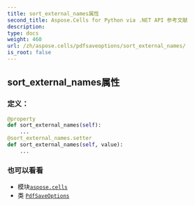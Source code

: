 ```yaml
---
title: sort_external_names属性
second_title: Aspose.Cells for Python via .NET API 参考文献
description:
type: docs
weight: 460
url: /zh/aspose.cells/pdfsaveoptions/sort_external_names/
is_root: false
---
```

## sort_external_names属性
### 定义：
```python
@property
def sort_external_names(self):
    ...
@sort_external_names.setter
def sort_external_names(self, value):
    ...
```

### 也可以看看
* 模块[`aspose.cells`](../../)
* 类 [`PdfSaveOptions`](/cells/python-net/zh/aspose.cells/pdfsaveoptions)
